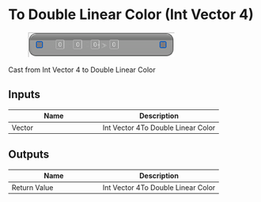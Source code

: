 # To Double Linear Color (Int Vector 4)

<div align="left" data-full-width="false">

<figure><img src="To_Double_Linear_Color_(Int_Vector_4).png" alt=""><figcaption></figcaption></figure>

</div>

Cast from Int Vector 4 to Double Linear Color

## Inputs

<table>
<thead><tr><th width="170">Name</th><th>Description</th></tr></thead>
<tbody>
<tr><td>Vector</td><td>Int Vector 4To Double Linear Color</td></tr>
</tbody>
</table>

## Outputs

<table>
<thead><tr><th width="170">Name</th><th>Description</th></tr></thead>
<tbody>
<tr><td>Return Value</td><td>Int Vector 4To Double Linear Color</td></tr>
</tbody>
</table>